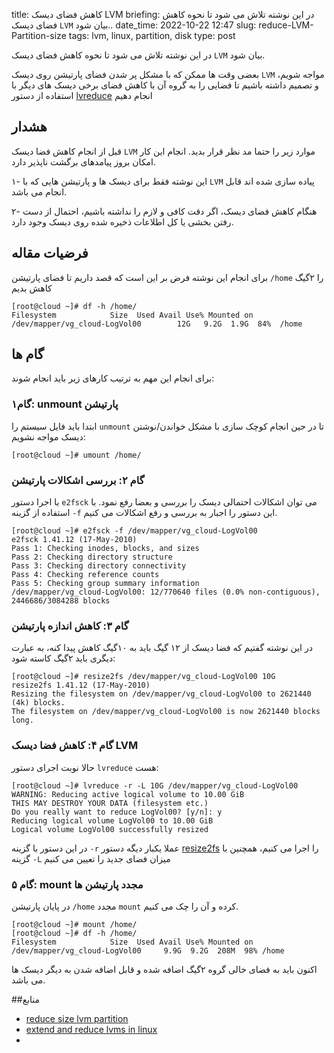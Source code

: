 title: کاهش فضای دیسک LVM
briefing: در این نوشته تلاش می شود تا نحوه کاهش فضای دیسک `LVM` بیان شود..
date_time: 2022-10-22 12:47
slug: reduce-LVM-Partition-size
tags: lvm, linux, partition, disk
type: post

در این نوشته تلاش می شود تا نحوه کاهش فضای دیسک `LVM` بیان شود.

بعضی وقت ها ممکن که با مشکل پر شدن فضای پارتیشن روی دیسک `LVM` مواجه شویم، و تصمیم داشته باشیم تا فضایی را به گروه آن با کاهش فضای برخی دیسک های دیگر با استفاده از دستور
[lvreduce](https://linux.die.net/man/8/lvreduce)
انجام دهیم

## هشدار
قبل از انجام کاهش فضا دیسک `LVM` موارد زیر را حتما مد نظر قرار بدید. انجام این کار امکان بروز پیامدهای برگشت ناپذیر دارد.

 ۱- این نوشته فقط برای دیسک ها و پارتیشن هایی که با `LVM` پیاده سازی شده اند قابل انجام می باشد.

  ۲- هنگام کاهش فضای دیسک، اگر دقت کافی و لازم را نداشته باشیم، احتمال از دست رفتن بخشی یا کل اطلاعات ذخیره شده روی دیسک وجود دارد.

## فرضیات مقاله  
برای انجام این نوشته فرض بر این است که قصد داریم تا فضای پارتیشن `/home` را ۲گیگ کاهش بدیم

    [root@cloud ~]# df -h /home/
    Filesystem            Size  Used Avail Use% Mounted on
    /dev/mapper/vg_cloud-LogVol00        12G   9.2G  1.9G  84%  /home

## گام ها
برای انجام این مهم به ترتیب کارهای زیر باید انجام شوند:

### گام۱: unmount پارتیشن
ابتدا باید فایل سیستم را `unmount` تا در حین انجام کوچک سازی با مشکل خواندن/نوشتن دیسک مواجه نشویم:

    [root@cloud ~]# umount /home/

### گام ۲: بررسی اشکالات پارتیشن
با اجرا دستور `e2fsck` می توان اشکالات احتمالی دیسک را بررسی و بعضا رفع نمود. با استفاده از گزینه `-f` این دستور را اجبار به بررسی و رفع اشکالات می کنیم.

    [root@cloud ~]# e2fsck -f /dev/mapper/vg_cloud-LogVol00
    e2fsck 1.41.12 (17-May-2010)
    Pass 1: Checking inodes, blocks, and sizes
    Pass 2: Checking directory structure
    Pass 3: Checking directory connectivity
    Pass 4: Checking reference counts
    Pass 5: Checking group summary information
    /dev/mapper/vg_cloud-LogVol00: 12/770640 files (0.0% non-contiguous), 2446686/3084288 blocks

### گام ۳: کاهش اندازه پارتیشن
در این نوشته گفتیم که فضا دیسک از ۱۲ گیگ باید به ۱۰گیگ کاهش پیدا کنه، به عبارت دیگری باید ۲گیگ کاسته شود:

    [root@cloud ~]# resize2fs /dev/mapper/vg_cloud-LogVol00 10G
    resize2fs 1.41.12 (17-May-2010)
    Resizing the filesystem on /dev/mapper/vg_cloud-LogVol00 to 2621440 (4k) blocks.
    The filesystem on /dev/mapper/vg_cloud-LogVol00 is now 2621440 blocks long.

### گام ۴: کاهش فضا دیسک LVM
حالا نوبت اجرای دستور `lvreduce` هست:

    [root@cloud ~]# lvreduce -r -L 10G /dev/mapper/vg_cloud-LogVol00
    WARNING: Reducing active logical volume to 10.00 GiB
    THIS MAY DESTROY YOUR DATA (filesystem etc.)
    Do you really want to reduce LogVol00? [y/n]: y
    Reducing logical volume LogVol00 to 10.00 GiB
    Logical volume LogVol00 successfully resized

در این دستور با گزینه `-r` عملا یکبار دیگه دستور 
[resize2fs](https://linux.die.net/man/8/resize2fs)
 را اجرا می کنیم، همچنین با گزینه `-L` میزان فضای جدید را تعیین می کنیم

### گام ۵: mount مجدد پارتیشن ها
در پایان پارتیشن `/home` مجدد `mount` کرده و آن را چک می کنیم.

    [root@cloud ~]# mount /home/
    [root@cloud ~]# df -h /home/
    Filesystem            Size  Used Avail Use% Mounted on
    /dev/mapper/vg_cloud-LogVol00     9.9G  9.2G  208M  98% /home

اکنون باید به فضای خالی گروه ۲گیگ اضافه شده و قابل اضافه شدن به دیگر دیسک ها می باشد.



##منابع
 * [reduce size lvm partition](https://www.linuxtechi.com/reduce-size-lvm-partition/)
 * [extend and reduce lvms in linux](https://www.tecmint.com/extend-and-reduce-lvms-in-linux/)
 * 